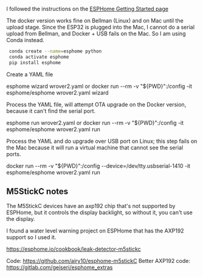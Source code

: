 I followed the instructions on the [ESPHome Getting Started
page](https://esphome.io/guides/getting_started_command_line.html)

The docker version works fine on Bellman (Linux) and on Mac until the
upload stage. Since the ESP32 is plugged into the Mac, I cannot do a
serial upload from Bellman, and Docker + USB fails on the Mac. So I am
using Conda instead.

```bash
 conda create --name=esphome python
 conda activate esphome
 pip install esphome
``` 

Create a YAML file

   esphome wizard wrover2.yaml
or
   docker run --rm -v "${PWD}":/config -it esphome/esphome wrover2.yaml wizard

Process the YAML file, will attempt OTA upgrade on the Docker version, because it can't find the serial port.

   esphome run wrover2.yaml
or
   docker run --rm -v "${PWD}":/config -it esphome/esphome wrover2.yaml run

Process the YAML and do upgrade over USB port on Linux; this step fails on the Mac because
it will run a virtual machine that cannot see the serial ports.

   docker run --rm -v "${PWD}":/config --device=/dev/tty.usbserial-1410 -it esphome/esphome wrover2.yaml run

## M5StickC notes

The M5StickC devices have an axp192 chip that's not supported by ESPHome, but
it controls the display backlight, so without it, you can't use the display.

I found a water level warning project on ESPHome that has the AXP192 support so I used it.

https://esphome.io/cookbook/leak-detector-m5stickc

Code: https://github.com/airy10/esphome-m5stickC
Better AXP192 code: https://gitlab.com/geiseri/esphome_extras

